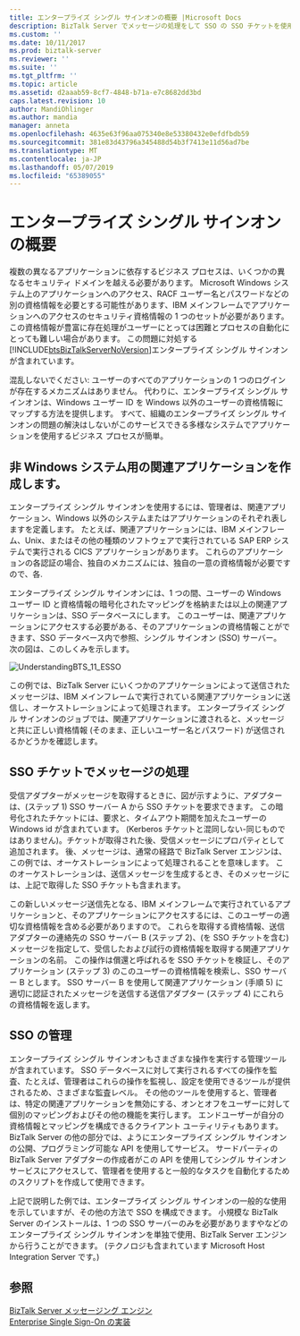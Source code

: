 ```yaml
---
title: エンタープライズ シングル サインオンの概要 |Microsoft Docs
description: BizTalk Server でメッセージの処理をして SSO の SSO チケットを使用して、affilicate アプリケーションについてください。
ms.custom: ''
ms.date: 10/11/2017
ms.prod: biztalk-server
ms.reviewer: ''
ms.suite: ''
ms.tgt_pltfrm: ''
ms.topic: article
ms.assetid: d2aaab59-8cf7-4848-b71a-e7c8682dd3bd
caps.latest.revision: 10
author: MandiOhlinger
ms.author: mandia
manager: anneta
ms.openlocfilehash: 4635e63f96aa075340e8e53380432e0efdfbdb59
ms.sourcegitcommit: 381e83d43796a345488d54b3f7413e11d56ad7be
ms.translationtype: MT
ms.contentlocale: ja-JP
ms.lasthandoff: 05/07/2019
ms.locfileid: "65389055"
---
```

# <a name="enterprise-single-sign-on-overview"></a>エンタープライズ シングル サインオンの概要
複数の異なるアプリケーションに依存するビジネス プロセスは、いくつかの異なるセキュリティ ドメインを越える必要があります。 Microsoft Windows システム上のアプリケーションへのアクセス、RACF ユーザー名とパスワードなどの別の資格情報を必要とする可能性があります、IBM メインフレームでアプリケーションへのアクセスのセキュリティ資格情報の 1 つのセットが必要があります。 この資格情報が豊富に存在処理がユーザーにとっては困難とプロセスの自動化にとっても難しい場合があります。 この問題に対処する[!INCLUDE[btsBizTalkServerNoVersion](../includes/btsbiztalkservernoversion-md.md)]エンタープライズ シングル サインオンが含まれています。  
  
 混乱しないでください: ユーザーのすべてのアプリケーションの 1 つのログインが存在するメカニズムはありません。 代わりに、エンタープライズ シングル サインオンは、Windows ユーザー ID を Windows 以外のユーザーの資格情報にマップする方法を提供します。 すべて、組織のエンタープライズ シングル サインオンの問題の解決はしないがこのサービスできる多様なシステムでアプリケーションを使用するビジネス プロセスが簡単。  
  
## <a name="create-affiliate-application-for-non-windows-systems"></a>非 Windows システム用の関連アプリケーションを作成します。  
 エンタープライズ シングル サインオンを使用するには、管理者は、関連アプリケーション、Windows 以外のシステムまたはアプリケーションのそれぞれ表しますを定義します。 たとえば、関連アプリケーションには、IBM メインフレーム、Unix、またはその他の種類のソフトウェアで実行されている SAP ERP システムで実行される CICS アプリケーションがあります。 これらのアプリケーションの各認証の場合、独自のメカニズムには、独自の一意の資格情報が必要ですので、各.  
  
 エンタープライズ シングル サインオンには、1 つの間、ユーザーの Windows ユーザー ID と資格情報の暗号化されたマッピングを格納または以上の関連アプリケーションは、SSO データベースにします。 このユーザーは、関連アプリケーションにアクセスする必要がある、そのアプリケーションの資格情報ことができます、SSO データベース内で参照、シングル サインオン (SSO) サーバー。 次の図は、このしくみを示します。  
  
 ![](../core/media/understandingbts-11-esso.gif "UnderstandingBTS_11_ESSO")  
  
 この例では、BizTalk Server にいくつかのアプリケーションによって送信されたメッセージは、IBM メインフレームで実行されている関連アプリケーションに送信し、オーケストレーションによって処理されます。 エンタープライズ シングル サインオンのジョブでは、関連アプリケーションに渡されると、メッセージと共に正しい資格情報 (そのまま、正しいユーザー名とパスワード) が送信されるかどうかを確認します。  
  
## <a name="message-processing-with-an-sso-ticket"></a>SSO チケットでメッセージの処理  
 受信アダプターがメッセージを取得するときに、図が示すように、アダプターは、(ステップ 1) SSO サーバー A から SSO チケットを要求できます。 この暗号化されたチケットには、要求と、タイムアウト期間を加えたユーザーの Windows id が含まれています。 (Kerberos チケットと混同しない-同じものではありません)。チケットが取得された後、受信メッセージにプロパティとして追加されます。 後、メッセージは、通常の経路で BizTalk Server エンジンは、この例では、オーケストレーションによって処理されることを意味します。 このオーケストレーションは、送信メッセージを生成するとき、そのメッセージには、上記で取得した SSO チケットも含まれます。  
  
 この新しいメッセージ送信先となる、IBM メインフレームで実行されているアプリケーションと、そのアプリケーションにアクセスするには、このユーザーの適切な資格情報を含める必要がありますので。 これらを取得する資格情報、送信アダプターの連絡先の SSO サーバー B (ステップ 2)、(を SSO チケットを含む) メッセージを指定して、受信したおよび試行の資格情報を取得する関連アプリケーションの名前。 この操作は償還と呼ばれるを SSO チケットを検証し、そのアプリケーション (ステップ 3) のこのユーザーの資格情報を検索し、SSO サーバー B とします。 SSO サーバー B を使用して関連アプリケーション (手順 5) に適切に認証されたメッセージを送信する送信アダプター (ステップ 4) にこれらの資格情報を返します。  
  
## <a name="administering-sso"></a>SSO の管理  
 エンタープライズ シングル サインオンもさまざまな操作を実行する管理ツールが含まれています。 SSO データベースに対して実行されるすべての操作を監査、たとえば、管理者はこれらの操作を監視し、設定を使用できるツールが提供されるため、さまざまな監査レベル。 その他のツールを使用すると、管理者は、特定の関連アプリケーションを無効にする、オンとオフをユーザーに対して個別のマッピングおよびその他の機能を実行します。 エンドユーザーが自分の資格情報とマッピングを構成できるクライアント ユーティリティもあります。 BizTalk Server の他の部分では、ようにエンタープライズ シングル サインオンの公開、プログラミング可能な API を使用してサービス。 サードパーティの BizTalk Server アダプターの作成者がこの API を使用してシングル サインオン サービスにアクセスして、管理者を使用すると一般的なタスクを自動化するためのスクリプトを作成して使用できます。  
  
 上記で説明した例では、エンタープライズ シングル サインオンの一般的な使用を示していますが、その他の方法で SSO を構成できます。 小規模な BizTalk Server のインストールは、1 つの SSO サーバーのみを必要がありますやなどのエンタープライズ シングル サインオンを単独で使用、BizTalk Server エンジンから行うことができます。 (テクノロジも含まれています Microsoft Host Integration Server です。)  
  
## <a name="see-also"></a>参照  
 [BizTalk Server メッセージング エンジン](../core/the-biztalk-server-messaging-engine.md)   
 [Enterprise Single Sign-On の実装](../core/implementing-enterprise-single-sign-on.md)
